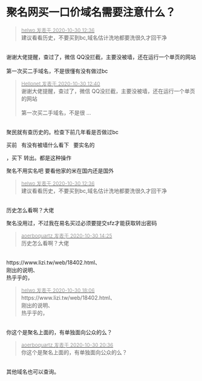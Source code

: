 # 聚名网买一口价域名需要注意什么？


<div class="quote"><blockquote><font size="2"><a href="https://www.hostloc.com/forum.php?mod=redirect&amp;goto=findpost&amp;pid=9374623&amp;ptid=760177" target="_blank"><font color="#999999">helwo 发表于 2020-10-30 12:36</font></a></font><br />
建议看看历史，不要买到bc,域名估计洗地都要洗很久才回干净</blockquote></div><br />
谢谢大佬提醒，查过了，微信 QQ没拦截，主要没被墙，还在运行一个单页的网站<br />
<br />
第一次买二手域名，不是很懂有没有做过bc

<div class="quote"><blockquote><font size="2"><a href="https://www.hostloc.com/forum.php?mod=redirect&amp;goto=findpost&amp;pid=9374642&amp;ptid=760177" target="_blank"><font color="#999999">Hellonet 发表于 2020-10-30 12:40</font></a></font><br />
谢谢大佬提醒，查过了，微信 QQ没拦截，主要没被墙，还在运行一个单页的网站<br />
<br />
第一次买二手域名，不是很 ...</blockquote></div><br />
聚民就有查历史的。检查下前几年看是否做过bc

买前&nbsp; &nbsp;有没有被墙什么看下&nbsp; &nbsp;要实名的&nbsp;&nbsp;

<img src="static/image/smiley/yct/020.gif" smilieid="47" border="0" alt="" />，买下 转出。都是这种操作

聚名不用实名吧 要看他家的米在国内还是国外 

<div class="quote"><blockquote><font size="2"><a href="https://www.hostloc.com/forum.php?mod=redirect&amp;goto=findpost&amp;pid=9374623&amp;ptid=760177" target="_blank"><font color="#999999">helwo 发表于 2020-10-30 12:36</font></a></font><br />
建议看看历史，不要买到bc,域名估计洗地都要洗很久才回干净</blockquote></div><br />
历史怎么看啊？大佬

聚名没用过，不过我在易名买过必须要提交sfz才能获取转出密码

<div class="quote"><blockquote><font size="2"><a href="https://www.hostloc.com/forum.php?mod=redirect&amp;goto=findpost&amp;pid=9375101&amp;ptid=760177" target="_blank"><font color="#999999">aoerboquartz 发表于 2020-10-30 14:25</font></a></font><br />
历史怎么看啊？大佬</blockquote></div><br />
https://www.lizi.tw/web/18402.html、<br />
刚出的说明、<br />
热乎乎的，

<div class="quote"><blockquote><font size="2"><a href="https://www.hostloc.com/forum.php?mod=redirect&amp;goto=findpost&amp;pid=9376353&amp;ptid=760177" target="_blank"><font color="#999999">helwo 发表于 2020-10-30 18:06</font></a></font><br />
https://www.lizi.tw/web/18402.html、<br />
刚出的说明、<br />
热乎乎的，</blockquote></div><br />
你这个是聚名上面的，有单独面向公众的么？

<div class="quote"><blockquote><font size="2"><a href="https://www.hostloc.com/forum.php?mod=redirect&amp;goto=findpost&amp;pid=9377197&amp;ptid=760177" target="_blank"><font color="#999999">aoerboquartz 发表于 2020-10-30 20:36</font></a></font><br />
你这个是聚名上面的，有单独面向公众的么？</blockquote></div><br />
其他域名也可以查询。<br />

